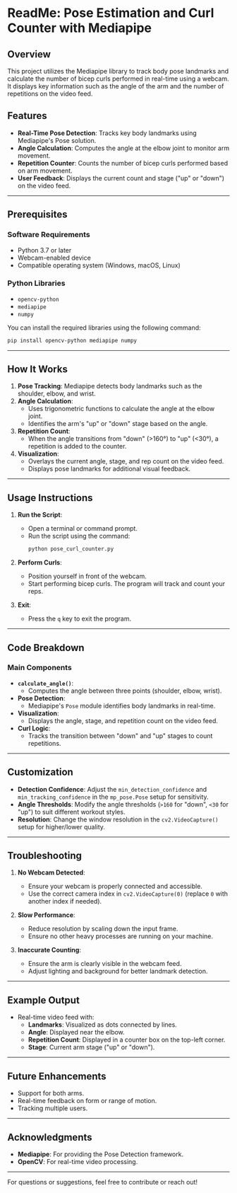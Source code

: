 
# ReadMe: Pose Estimation and Curl Counter with Mediapipe

## Overview
This project utilizes the Mediapipe library to track body pose landmarks and calculate the number of bicep curls performed in real-time using a webcam. It displays key information such as the angle of the arm and the number of repetitions on the video feed.

## Features
- **Real-Time Pose Detection**: Tracks key body landmarks using Mediapipe's Pose solution.
- **Angle Calculation**: Computes the angle at the elbow joint to monitor arm movement.
- **Repetition Counter**: Counts the number of bicep curls performed based on arm movement.
- **User Feedback**: Displays the current count and stage ("up" or "down") on the video feed.

---

## Prerequisites

### Software Requirements
- Python 3.7 or later
- Webcam-enabled device
- Compatible operating system (Windows, macOS, Linux)

### Python Libraries
- `opencv-python`
- `mediapipe`
- `numpy`

You can install the required libraries using the following command:
```bash
pip install opencv-python mediapipe numpy
```

---

## How It Works

1. **Pose Tracking**: Mediapipe detects body landmarks such as the shoulder, elbow, and wrist.
2. **Angle Calculation**:
   - Uses trigonometric functions to calculate the angle at the elbow joint.
   - Identifies the arm's "up" or "down" stage based on the angle.
3. **Repetition Count**:
   - When the angle transitions from "down" (>160°) to "up" (<30°), a repetition is added to the counter.
4. **Visualization**:
   - Overlays the current angle, stage, and rep count on the video feed.
   - Displays pose landmarks for additional visual feedback.

---

## Usage Instructions

1. **Run the Script**:
   - Open a terminal or command prompt.
   - Run the script using the command:
     ```bash
     python pose_curl_counter.py
     ```

2. **Perform Curls**:
   - Position yourself in front of the webcam.
   - Start performing bicep curls. The program will track and count your reps.

3. **Exit**:
   - Press the `q` key to exit the program.

---

## Code Breakdown

### Main Components
- **`calculate_angle()`**:
  - Computes the angle between three points (shoulder, elbow, wrist).
- **Pose Detection**:
  - Mediapipe's `Pose` module identifies body landmarks in real-time.
- **Visualization**:
  - Displays the angle, stage, and repetition count on the video feed.
- **Curl Logic**:
  - Tracks the transition between "down" and "up" stages to count repetitions.

---

## Customization

- **Detection Confidence**:
  Adjust the `min_detection_confidence` and `min_tracking_confidence` in the `mp_pose.Pose` setup for sensitivity.
- **Angle Thresholds**:
  Modify the angle thresholds (`>160` for "down", `<30` for "up") to suit different workout styles.
- **Resolution**:
  Change the window resolution in the `cv2.VideoCapture()` setup for higher/lower quality.

---

## Troubleshooting

1. **No Webcam Detected**:
   - Ensure your webcam is properly connected and accessible.
   - Use the correct camera index in `cv2.VideoCapture(0)` (replace `0` with another index if needed).

2. **Slow Performance**:
   - Reduce resolution by scaling down the input frame.
   - Ensure no other heavy processes are running on your machine.

3. **Inaccurate Counting**:
   - Ensure the arm is clearly visible in the webcam feed.
   - Adjust lighting and background for better landmark detection.

---

## Example Output
- Real-time video feed with:
  - **Landmarks**: Visualized as dots connected by lines.
  - **Angle**: Displayed near the elbow.
  - **Repetition Count**: Displayed in a counter box on the top-left corner.
  - **Stage**: Current arm stage ("up" or "down").

---

## Future Enhancements
- Support for both arms.
- Real-time feedback on form or range of motion.
- Tracking multiple users.

---

## Acknowledgments
- **Mediapipe**: For providing the Pose Detection framework.
- **OpenCV**: For real-time video processing.

---

For questions or suggestions, feel free to contribute or reach out!
